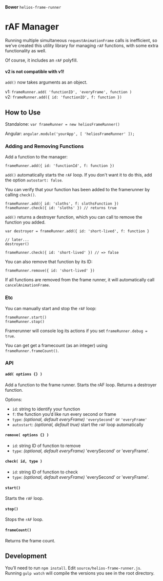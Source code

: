 **Bower** `helios-frame-runner`

# rAF Manager

Running multiple simultaneous `requestAnimationFrame` calls is inefficient, so we’ve created this utility library for managing `rAF` functions, with some extra functionality as well.

Of course, it includes an `rAF` polyfill.

#### v2 is not compatible with v1!

`add()` now takes arguments as an object.

v1: `frameRunner.add( 'functionID', 'everyFrame', function )`  
v2: `frameRunner.add({ id: 'functionID', f: function })`


## How to Use


Standalone: `var frameRunner = new heliosFrameRunner()`

Angular: `angular.module('yourApp', [ 'heliosFrameRunner' ]);`

### Adding and Removing Functions

Add a function to the manager:

```
frameRunner.add({ id: 'functionId', f: function })
```

`add()` automatically starts the `rAF` loop. If you don't want it to do this, add the option `autostart: false`.

You can verify that your function has been added to the framerunner by calling `check()`.

```
frameRunner.add({ id: 'sloths', f: slothsFunction })
frameRunner.check({ id: 'sloths' }) // returns true
```

`add()` returns a destroyer function, which you can call to remove the function you added.

```
var destroyer = frameRunner.add({ id: 'short-lived', f: function }

// later...
destroyer()

frameRunner.check({ id: 'short-lived' }) // => false
```

You can also remove that function by its ID:

```
frameRunner.remove({ id: 'short-lived' })
```

If all functions are removed from the frame runner, it will automatically call `cancelAnimationFrame`.



### Etc

You can manually start and stop the `rAF` loop:

```
frameRunner.start()
frameRunner.stop()
```

Framerunner will console log its actions if you set `frameRunner.debug = true`.

You can get get a framecount (as an integer) using `frameRunner.frameCount()`.


### API

#### `add( options {} )`

Add a function to the frame runner. Starts the rAF loop. Returns a destroyer function.

Options:

- `id`: string to identify your function
- `f`: the function you’d like run every second or frame
- `type`: *(optional, default everyFrame)* `'everySecond'` or `'everyFrame'`
- `autostart`: *(optional, default true)* start the `rAF` loop automatically

#### `remove( options {} )`

- `id`: string ID of function to remove
- `type`: *(optional, default everyFrame)* 'everySecond' or 'everyFrame'.

#### `check( id, type )`

- `id`: string ID of function to check
- `type`: *(optional, default everyFrame)* 'everySecond' or 'everyFrame'.

#### `start()`

Starts the `rAF` loop.

#### `stop()`

Stops the `rAF` loop.

#### `frameCount()`

Returns the frame count.




## Development

You’ll need to run `npm install`. Edit `source/helios-frame-runner.js`. Running `gulp watch` will compile the versions you see in the root directory. 
